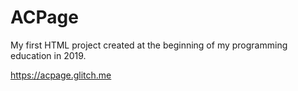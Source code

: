 # ACPage
My first HTML project created at the beginning of my programming education in 2019.

https://acpage.glitch.me
